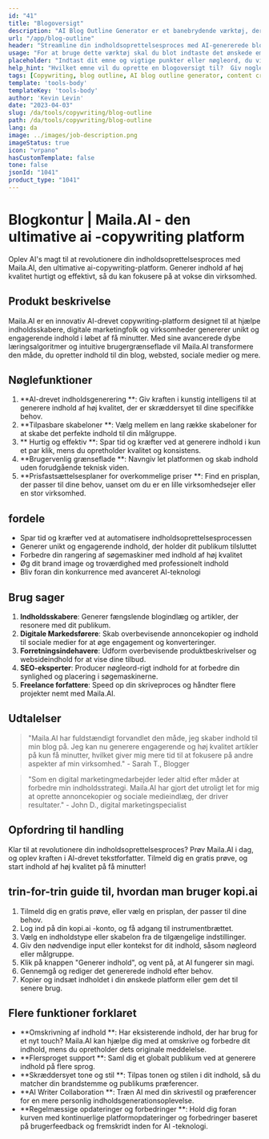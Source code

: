 ```yaml
---
id: "41"
title: "Blogoversigt"
description: "AI Blog Outline Generator er et banebrydende værktøj, der udnytter kunstig intelligens for at skabe velstrukturerede og organiserede blogkonturer.  Dette kraftfulde værktøj hjælper dig med at spare tid og kræfter ved at generere klare konturer baseret på dit valgte emne eller nøgleord, hvilket gør det lettere at planlægge og udvikle engagerende blogindhold."
url: "/app/blog-outline"
header: "Streamline din indholdsoprettelsesproces med AI-genererede blogkonturer."
usage: "For at bruge dette værktøj skal du blot indtaste det ønskede emne, nøgleord eller nøglepunkter.  Denne AI-drevne generator opretter derefter en omfattende og velstruktureret blogoversigt baseret på dit input."
placeholder: "Indtast dit emne og vigtige punkter eller nøgleord, du vil medtage i konturen, for eksempel: \ n \ n Emne: Fordelene ved yoga \ n \ n nøglepunkter: \ n \ n1.  Forbedrer fleksibilitet \ n2.  Forbedrer mentalt fokus \ n3.  Reducerer stress \ n \ n nøgleord: yoga, fleksibilitet, mental fokus, stressreduktion"
help_hint: "Hvilket emne vil du oprette en blogoversigt til?  Giv nogle nøgleord eller nøglepunkter relateret til emnet, og vores AI genererer en velstruktureret blogoversigt baseret på dit input.  Det anbefales at liste de vigtigste punkter, du vil dække i blogindlægget."
tags: [Copywriting, blog outline, AI blog outline generator, content creation]
template: 'tools-body'
templateKey: 'tools-body'
author: 'Kevin Levin'
date: "2023-04-03"
slug: /da/tools/copywriting/blog-outline
path: /da/tools/copywriting/blog-outline
lang: da
image: ../images/job-description.png
imageStatus: true
icon: "vrpano"
hasCustomTemplate: false
tone: false
jsonId: "1041"
product_type: "1041"
---
```

# Blogkontur |  Maila.AI - den ultimative ai -copywriting platform

Oplev AI's magt til at revolutionere din indholdsoprettelsesproces med Maila.AI, den ultimative ai-copywriting-platform.  Generer indhold af høj kvalitet hurtigt og effektivt, så du kan fokusere på at vokse din virksomhed.

## Produkt beskrivelse

Maila.AI er en innovativ AI-drevet copywriting-platform designet til at hjælpe indholdsskabere, digitale marketingfolk og virksomheder genererer unikt og engagerende indhold i løbet af få minutter.  Med sine avancerede dybe læringsalgoritmer og intuitive brugergrænseflade vil Maila.AI transformere den måde, du opretter indhold til din blog, websted, sociale medier og mere.

## Nøglefunktioner

1. **AI-drevet indholdsgenerering **: Giv kraften i kunstig intelligens til at generere indhold af høj kvalitet, der er skræddersyet til dine specifikke behov.
 2. **Tilpasbare skabeloner **: Vælg mellem en lang række skabeloner for at skabe det perfekte indhold til din målgruppe.
 3. ** Hurtig og effektiv **: Spar tid og kræfter ved at generere indhold i kun et par klik, mens du opretholder kvalitet og konsistens.
 4. **Brugervenlig grænseflade **: Navngiv let platformen og skab indhold uden forudgående teknisk viden.
 5. **Prisfastsættelsesplaner for overkommelige priser **: Find en prisplan, der passer til dine behov, uanset om du er en lille virksomhedsejer eller en stor virksomhed.

## fordele

- Spar tid og kræfter ved at automatisere indholdsoprettelsesprocessen
 - Generer unikt og engagerende indhold, der holder dit publikum tilsluttet
 - Forbedre din rangering af søgemaskiner med indhold af høj kvalitet
 - Øg dit brand image og troværdighed med professionelt indhold
 - Bliv foran din konkurrence med avanceret AI-teknologi

## Brug sager

1. **Indholdsskabere**: Generer fængslende blogindlæg og artikler, der resonere med dit publikum.
2. **Digitale Markedsførere**: Skab overbevisende annoncekopier og indhold til sociale medier for at øge engagement og konverteringer.
3. **Forretningsindehavere**: Udform overbevisende produktbeskrivelser og websideindhold for at vise dine tilbud.
4. **SEO-eksperter**: Producer nøgleord-rigt indhold for at forbedre din synlighed og placering i søgemaskinerne.
5. **Freelance forfattere**: Speed op din skriveproces og håndter flere projekter nemt med Maila.AI.

## Udtalelser

> "Maila.AI har fuldstændigt forvandlet den måde, jeg skaber indhold til min blog på. Jeg kan nu generere engagerende og høj kvalitet artikler på kun få minutter, hvilket giver mig mere tid til at fokusere på andre aspekter af min virksomhed."  - Sarah T., Blogger

> "Som en digital marketingmedarbejder leder altid efter måder at forbedre min indholdsstrategi. Maila.AI har gjort det utroligt let for mig at oprette annoncekopier og sociale medieindlæg, der driver resultater."  - John D., digital marketingspecialist

## Opfordring til handling

Klar til at revolutionere din indholdsoprettelsesproces?  Prøv Maila.AI i dag, og oplev kraften i AI-drevet tekstforfatter.  Tilmeld dig en gratis prøve, og start indhold af høj kvalitet på få minutter!

## trin-for-trin guide til, hvordan man bruger kopi.ai

1. Tilmeld dig en gratis prøve, eller vælg en prisplan, der passer til dine behov.
 2. Log ind på din kopi.ai -konto, og få adgang til instrumentbrættet.
 3. Vælg en indholdstype eller skabelon fra de tilgængelige indstillinger.
 4. Giv den nødvendige input eller kontekst for dit indhold, såsom nøgleord eller målgruppe.
 5. Klik på knappen "Generer indhold", og vent på, at AI fungerer sin magi.
 6. Gennemgå og rediger det genererede indhold efter behov.
 7. Kopier og indsæt indholdet i din ønskede platform eller gem det til senere brug.

## Flere funktioner forklaret

- **Omskrivning af indhold **: Har eksisterende indhold, der har brug for et nyt touch?  Maila.AI kan hjælpe dig med at omskrive og forbedre dit indhold, mens du opretholder dets originale meddelelse.
 - **Flersproget support **: Saml dig et globalt publikum ved at generere indhold på flere sprog.
 - **Skræddersyet tone og stil **: Tilpas tonen og stilen i dit indhold, så du matcher din brandstemme og publikums præferencer.
 - **AI Writer Collaboration **: Træn AI med din skrivestil og præferencer for en mere personlig indholdsgenerationsoplevelse.
 - **Regelmæssige opdateringer og forbedringer **: Hold dig foran kurven med kontinuerlige platformopdateringer og forbedringer baseret på brugerfeedback og fremskridt inden for AI -teknologi.
